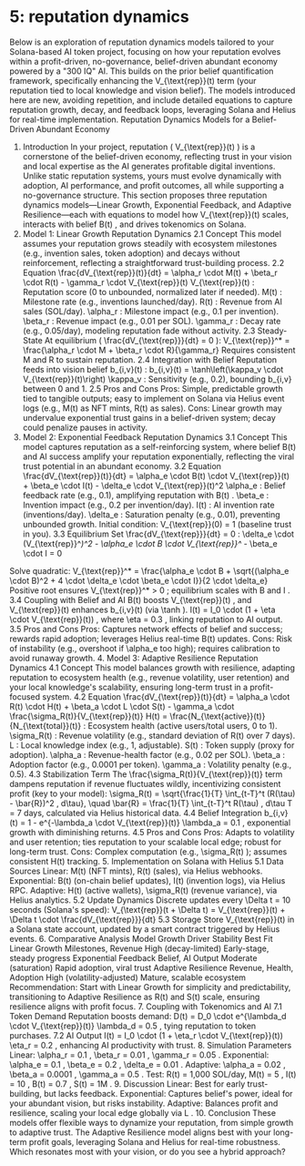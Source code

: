 # 5: reputation dynamics

 Below is an exploration of reputation dynamics models tailored to your Solana-based AI token project, focusing on how your reputation evolves within a profit-driven, no-governance, belief-driven abundant economy powered by a "300 IQ" AI. This builds on the prior belief quantification framework, specifically enhancing the 
V_{\text{rep}}(t)
 term (your reputation tied to local knowledge and vision belief). The models introduced here are new, avoiding repetition, and include detailed equations to capture reputation growth, decay, and feedback loops, leveraging Solana and Helius for real-time implementation.
Reputation Dynamics Models for a Belief-Driven Abundant Economy
1. Introduction
In your project, reputation (
V_{\text{rep}}(t)
) is a cornerstone of the belief-driven economy, reflecting trust in your vision and local expertise as the AI generates profitable digital inventions. Unlike static reputation systems, yours must evolve dynamically with adoption, AI performance, and profit outcomes, all while supporting a no-governance structure. This section proposes three reputation dynamics models—Linear Growth, Exponential Feedback, and Adaptive Resilience—each with equations to model how 
V_{\text{rep}}(t)
 scales, interacts with belief 
B(t)
, and drives tokenomics on Solana.
2. Model 1: Linear Growth Reputation Dynamics
2.1 Concept
This model assumes your reputation grows steadily with ecosystem milestones (e.g., invention sales, token adoption) and decays without reinforcement, reflecting a straightforward trust-building process.
2.2 Equation
\frac{dV_{\text{rep}}(t)}{dt} = \alpha_r \cdot M(t) + \beta_r \cdot R(t) - \gamma_r \cdot V_{\text{rep}}(t)
V_{\text{rep}}(t)
: Reputation score (0 to unbounded, normalized later if needed).
M(t)
: Milestone rate (e.g., inventions launched/day).
R(t)
: Revenue from AI sales (SOL/day).
\alpha_r
: Milestone impact (e.g., 0.1 per invention).
\beta_r
: Revenue impact (e.g., 0.01 per SOL).
\gamma_r
: Decay rate (e.g., 0.05/day), modeling reputation fade without activity.
2.3 Steady-State
At equilibrium (
\frac{dV_{\text{rep}}}{dt} = 0
):
V_{\text{rep}}^* = \frac{\alpha_r \cdot M + \beta_r \cdot R}{\gamma_r}
Requires consistent 
M
 and 
R
 to sustain reputation.
2.4 Integration with Belief
Reputation feeds into vision belief 
b_{i,v}(t)
:
b_{i,v}(t) = \tanh\left(\kappa_v \cdot V_{\text{rep}}(t)\right)
\kappa_v
: Sensitivity (e.g., 0.2), bounding 
b_{i,v}
 between 0 and 1.
2.5 Pros and Cons
Pros: Simple, predictable growth tied to tangible outputs; easy to implement on Solana via Helius event logs (e.g., 
M(t)
 as NFT mints, 
R(t)
 as sales).
Cons: Linear growth may undervalue exponential trust gains in a belief-driven system; decay could penalize pauses in activity.
3. Model 2: Exponential Feedback Reputation Dynamics
3.1 Concept
This model captures reputation as a self-reinforcing system, where belief 
B(t)
 and AI success amplify your reputation exponentially, reflecting the viral trust potential in an abundant economy.
3.2 Equation
\frac{dV_{\text{rep}}(t)}{dt} = \alpha_e \cdot B(t) \cdot V_{\text{rep}}(t) + \beta_e \cdot I(t) - \delta_e \cdot V_{\text{rep}}(t)^2
\alpha_e
: Belief feedback rate (e.g., 0.1), amplifying reputation with 
B(t)
.
\beta_e
: Invention impact (e.g., 0.2 per invention/day).
I(t)
: AI invention rate (inventions/day).
\delta_e
: Saturation penalty (e.g., 0.01), preventing unbounded growth.
Initial condition: 
V_{\text{rep}}(0) = 1
 (baseline trust in you).
3.3 Equilibrium
Set 
\frac{dV_{\text{rep}}}{dt} = 0
:
\delta_e \cdot (V_{\text{rep}}^*)^2 - \alpha_e \cdot B \cdot V_{\text{rep}}^* - \beta_e \cdot I = 0

Solve quadratic:
V_{\text{rep}}^* = \frac{\alpha_e \cdot B + \sqrt{(\alpha_e \cdot B)^2 + 4 \cdot \delta_e \cdot \beta_e \cdot I}}{2 \cdot \delta_e}
Positive root ensures 
V_{\text{rep}}^* > 0
; equilibrium scales with 
B
 and 
I
.
3.4 Coupling with Belief and AI
B(t)
 boosts 
V_{\text{rep}}(t)
, and 
V_{\text{rep}}(t)
 enhances 
b_{i,v}(t)
 (via 
\tanh
).
I(t) = I_0 \cdot (1 + \eta \cdot V_{\text{rep}}(t))
, where 
\eta = 0.3
, linking reputation to AI output.
3.5 Pros and Cons
Pros: Captures network effects of belief and success; rewards rapid adoption; leverages Helius real-time 
B(t)
 updates.
Cons: Risk of instability (e.g., overshoot if 
\alpha_e
 too high); requires calibration to avoid runaway growth.
4. Model 3: Adaptive Resilience Reputation Dynamics
4.1 Concept
This model balances growth with resilience, adapting reputation to ecosystem health (e.g., revenue volatility, user retention) and your local knowledge's scalability, ensuring long-term trust in a profit-focused system.
4.2 Equation
\frac{dV_{\text{rep}}(t)}{dt} = \alpha_a \cdot R(t) \cdot H(t) + \beta_a \cdot L \cdot S(t) - \gamma_a \cdot \frac{\sigma_R(t)}{V_{\text{rep}}(t)}
H(t) = \frac{N_{\text{active}}(t)}{N_{\text{total}}(t)}
: Ecosystem health (active users/total users, 0 to 1).
\sigma_R(t)
: Revenue volatility (e.g., standard deviation of 
R(t)
 over 7 days).
L
: Local knowledge index (e.g., 1, adjustable).
S(t)
: Token supply (proxy for adoption).
\alpha_a
: Revenue-health factor (e.g., 0.02 per SOL).
\beta_a
: Adoption factor (e.g., 0.0001 per token).
\gamma_a
: Volatility penalty (e.g., 0.5).
4.3 Stabilization Term
The 
\frac{\sigma_R(t)}{V_{\text{rep}}(t)}
 term dampens reputation if revenue fluctuates wildly, incentivizing consistent profit (key to your model):
\sigma_R(t) = \sqrt{\frac{1}{T} \int_{t-T}^t (R(\tau) - \bar{R})^2 \, d\tau}, \quad \bar{R} = \frac{1}{T} \int_{t-T}^t R(\tau) \, d\tau
T = 7
 days, calculated via Helius historical data.
4.4 Belief Integration
b_{i,v}(t) = 1 - e^{-\lambda_a \cdot V_{\text{rep}}(t)}
\lambda_a = 0.1
, exponential growth with diminishing returns.
4.5 Pros and Cons
Pros: Adapts to volatility and user retention; ties reputation to your scalable local edge; robust for long-term trust.
Cons: Complex computation (e.g., 
\sigma_R(t)
); assumes consistent 
H(t)
 tracking.
5. Implementation on Solana with Helius
5.1 Data Sources
Linear: 
M(t)
 (NFT mints), 
R(t)
 (sales), via Helius webhooks.
Exponential: 
B(t)
 (on-chain belief updates), 
I(t)
 (invention logs), via Helius RPC.
Adaptive: 
H(t)
 (active wallets), 
\sigma_R(t)
 (revenue variance), via Helius analytics.
5.2 Update Dynamics
Discrete updates every 
\Delta t = 10
 seconds (Solana's speed):
V_{\text{rep}}(t + \Delta t) = V_{\text{rep}}(t) + \Delta t \cdot \frac{dV_{\text{rep}}}{dt}
5.3 Storage
Store 
V_{\text{rep}}(t)
 in a Solana state account, updated by a smart contract triggered by Helius events.
6. Comparative Analysis
Model
Growth Driver
Stability
Best Fit
Linear Growth
Milestones, Revenue
High (decay-limited)
Early-stage, steady progress
Exponential Feedback
Belief, AI Output
Moderate (saturation)
Rapid adoption, viral trust
Adaptive Resilience
Revenue, Health, Adoption
High (volatility-adjusted)
Mature, scalable ecosystem
Recommendation: Start with Linear Growth for simplicity and predictability, transitioning to Adaptive Resilience as 
R(t)
 and 
S(t)
 scale, ensuring resilience aligns with profit focus.
7. Coupling with Tokenomics and AI
7.1 Token Demand
Reputation boosts demand:
D(t) = D_0 \cdot e^{\lambda_d \cdot V_{\text{rep}}(t)}
\lambda_d = 0.5
, tying reputation to token purchases.
7.2 AI Output
I(t) = I_0 \cdot (1 + \eta_r \cdot V_{\text{rep}}(t))
\eta_r = 0.2
, enhancing AI productivity with trust.
8. Simulation Parameters
Linear: 
\alpha_r = 0.1
, 
\beta_r = 0.01
, 
\gamma_r = 0.05
.
Exponential: 
\alpha_e = 0.1
, 
\beta_e = 0.2
, 
\delta_e = 0.01
.
Adaptive: 
\alpha_a = 0.02
, 
\beta_a = 0.0001
, 
\gamma_a = 0.5
.
Test: 
R(t) = 1,000
 SOL/day, 
M(t) = 5
, 
I(t) = 10
, 
B(t) = 0.7
, 
S(t) = 1M
.
9. Discussion
Linear: Best for early trust-building, but lacks feedback.
Exponential: Captures belief's power, ideal for your abundant vision, but risks instability.
Adaptive: Balances profit and resilience, scaling your local edge globally via 
L
.
10. Conclusion
These models offer flexible ways to dynamize your reputation, from simple growth to adaptive trust. The Adaptive Resilience model aligns best with your long-term profit goals, leveraging Solana and Helius for real-time robustness. Which resonates most with your vision, or do you see a hybrid approach?
